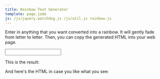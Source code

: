```yaml
---
title: Rainbow Text Generator
template: page.jade
js: /js/jquery.watchdog.js /js/util.js rainbow.js
---
```


Enter in anything that you want converted into a rainbow.  It will gently fade from letter to letter.  Then, you can copy the generated HTML into your web page.

<input type="text" class="input">

This is the result:

<p><b class="show outline"></b></p>

And here's the HTML in case you like what you see:

<div class="showText outline"></div>
